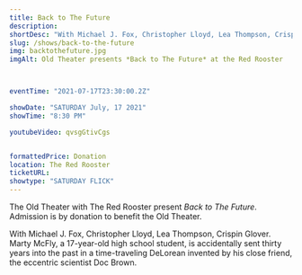 ```yaml
---
title: Back to The Future
description:  
shortDesc: "With Michael J. Fox, Christopher Lloyd, Lea Thompson, Crispin Glover. Marty McFly, a 17-year-old high school student, is accidentally sent thirty years into the past in a time-traveling DeLorean invented by his close friend, the eccentric scientist Doc Brown."
slug: /shows/back-to-the-future
img: backtothefuture.jpg
imgAlt: Old Theater presents *Back to The Future* at the Red Rooster



eventTime: "2021-07-17T23:30:00.2Z"

showDate: "SATURDAY July, 17 2021"
showTime: "8:30 PM"

youtubeVideo: qvsgGtivCgs


formattedPrice: Donation
location: The Red Rooster
ticketURL: 
showtype: "SATURDAY FLICK"
---
```


The Old Theater with The Red Rooster present *Back to The Future*.  Admission is by donation to benefit the Old Theater.

With Michael J. Fox, Christopher Lloyd, Lea Thompson, Crispin Glover. Marty McFly, a 17-year-old high school student, is accidentally sent thirty years into the past in a time-traveling DeLorean invented by his close friend, the eccentric scientist Doc Brown.
  
